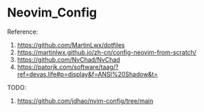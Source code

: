 # Neovim_Config

Reference:
1. https://github.com/MartinLwx/dotfiles
2. https://martinlwx.github.io/zh-cn/config-neovim-from-scratch/
3. https://github.com/NvChad/NvChad
4. https://patorjk.com/software/taag/?ref=devas.life#p=display&f=ANSI%20Shadow&t=

TODO:
1. https://github.com/jdhao/nvim-config/tree/main
